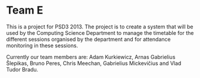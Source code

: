 Team E
=======

This is a project for PSD3 2013. The project is to create a system that will be used by the Computing Science Department 
to manage the timetable for the different sessions organised by the department and for attendance monitoring in these 
sessions. 

Currently our team members are: Adam Kurkiewicz, Arnas Gabrielius Šlepikas, Bruno Peres, Chris Meechan, 
Gabrielius Mickevičius and Vlad Tudor Bradu.
